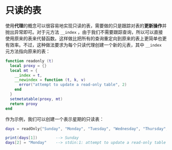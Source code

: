 # 只读的表

使用**代理**的概念可以很容易地实现只读的表，需要做的只是跟踪对表的**更新操作**并抛出异常即可。对于元方法 `__index` ，由于我们不需要跟踪查询，所以可以直接使用原来的表来代替函数。这样做比把所有的查询重定向到原来的表上更简单也更有效率。不过，这种做法要求为每个只读代理创建一个新的元表，其中 `__index` 元方法指向原来的表：

```lua
function readonly (t)
  local proxy = {}
  local mt = {
    __index = t,
    __newindex = function (t, k, v)
      error("attempt to update a read-only table", 2)
    end
  }
  setmetatable(proxy, mt)
  return proxy
end
```

作为示例，我们可以创建一个表示星期的只读表：

```lua
days = readOnly{"Sunday", "Monday", "Tuesday", "Wednesday", "Thursday", "Friday", "Saturday"}

print(days[1])        --> Sunday
days[2] = "Monday"    --> stdin:1: attempt to update a read-only table
```
